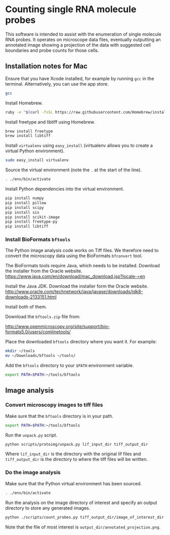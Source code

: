 # Counting single RNA molecule probes

This software is intended to assist with the enumeration of single molecule
RNA probes. It operates on microscope data files, eventually outputting an
annotated image showing a projection of the data with suggested cell boundaries
and probe counts for those cells.

## Installation notes for Mac

Ensure that you have Xcode installed, for example by running ``gcc`` in the
terminal. Alternatively, you can use the app store.

```bash
gcc
```

Install Homebrew.

```bash
ruby -e "$(curl -fsSL https://raw.githubusercontent.com/Homebrew/install/master/install)"
```

Install freetype and libtiff using Homebrew.

```bash
brew install freetype
brew install libtiff
```

Install ``virtualenv`` using ``easy_install`` (virtualenv allows you to create
a virtual Python environment).

```bash
sudo easy_install virtualenv
```

Source the virtual environment (note the ``.`` at the start of the line).

```bash
. ./env/bin/activate
```

Install Python dependencies into the virtual environment.

```bash
pip install numpy
pip install pillow
pip install scipy
pip install six
pip install scikit-image
pip install freetype-py
pip install libtiff
```

### Install BioFormats ``bftools``

The Python image analysis code works on Tiff files. We therefore need to
convert the microscopy data using the BioFormats ``bfconvert`` tool.

The BioFormats tools require Java, which needs to be installed. Download the
installer from the Oracle website.
https://www.java.com/en/download/mac_download.jsp?locale-=en

Install the Java JDK. Download the installer form the Oracle website.
http://www.oracle.com/technetwork/java/javase/downloads/jdk8-downloads-2133151.html

Install both of them.

Download the ``bftools.zip`` file from:

http://www.openmicroscopy.org/site/support/bio-formats5.0/users/comlinetools/

Place the downloaded ``bftools`` directory where you want it. For example:

```bash
mkdir ~/tools
mv ~/Downloads/bftools ~/tools/
```

Add the ``bftools`` directory to your ``$PATH`` environment variable.

```bash
export PATH=$PATH:~/tools/bftools
```

## Image analysis

### Convert microscopy images to tiff files

Make sure that the ``bftools`` directory is in your path.

```bash
export PATH=$PATH:~/tools/bftools
```

Run the ``unpack.py`` script.

```bash
python scripts/protoimg/unpack.py lif_input_dir tiff_output_dir
```

Where ``lif_input_dir`` is the directory with the original lif files and
``tiff_output_dir`` is the directory to where the tiff files will be written.

### Do the image analysis

Make sure that the Python virtual environment has been sourced.

```bash
. ./env/bin/activate
```

Run the analysis on the image directory of interest and specify an output
directory to store any generated images.

```bash
python ./scripts/count_probes.py tiff_output_dir/image_of_interest_dir output_dir
```

Note that the file of most interest is ``output_dir/annotated_projection.png``.
